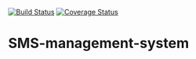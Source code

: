 [![Build Status](https://travis-ci.com/GeekHijabi/SMS-management-system.svg?branch=develop)](https://travis-ci.com/GeekHijabi/SMS-management-system)
[![Coverage Status](https://coveralls.io/repos/github/GeekHijabi/SMS-management-system/badge.svg?branch=develop)](https://coveralls.io/github/GeekHijabi/SMS-management-system?branch=develop)
# SMS-management-system

